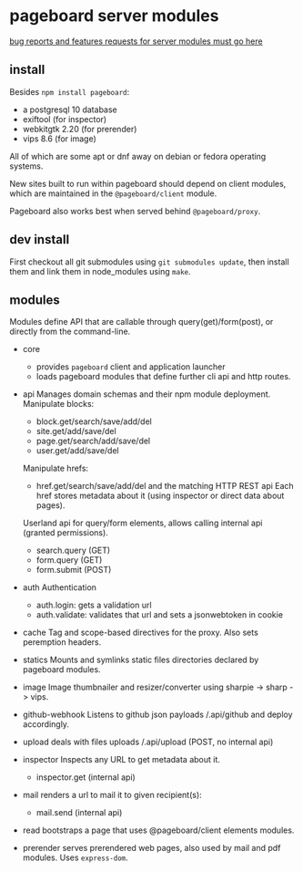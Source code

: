 pageboard server modules
========================

[bug reports and features requests for server modules must go here](https://github.com/pageboard/server/issues)

install
-------

Besides `npm install pageboard`:

- a postgresql 10 database
- exiftool (for inspector)
- webkitgtk 2.20 (for prerender)
- vips 8.6 (for image)

All of which are some apt or dnf away on debian or fedora operating systems.

New sites built to run within pageboard should depend on client modules, which
are maintained in the `@pageboard/client` module.

Pageboard also works best when served behind `@pageboard/proxy`.

dev install
-----------

First checkout all git submodules using `git submodules update`,
then install them and link them in node_modules using `make`.

modules
-------

Modules define API that are callable through query(get)/form(post),
or directly from the command-line.

- core
  - provides `pageboard` client and application launcher
  - loads pageboard modules that define further cli api and http routes.

- api
  Manages domain schemas and their npm module deployment.
  Manipulate blocks:
  - block.get/search/save/add/del
  - site.get/add/save/del
  - page.get/search/add/save/del
  - user.get/add/save/del

  Manipulate hrefs:
  - href.get/search/save/add/del
  and the matching HTTP REST api
  Each href stores metadata about it (using inspector or direct data about pages).

  Userland api for query/form elements, allows calling internal api (granted
  permissions).
  - search.query (GET)
  - form.query (GET)
  - form.submit (POST)

- auth
  Authentication
  - auth.login: gets a validation url
  - auth.validate: validates that url and sets a jsonwebtoken in cookie

- cache
  Tag and scope-based directives for the proxy. Also sets peremption headers.

- statics
  Mounts and symlinks static files directories declared by pageboard modules.

- image
  Image thumbnailer and resizer/converter using sharpie -> sharp -> vips.

- github-webhook
  Listens to github json payloads /.api/github and deploy accordingly.

- upload
  deals with files uploads
  /.api/upload (POST, no internal api)

- inspector
  Inspects any URL to get metadata about it.
  - inspector.get (internal api)

- mail
  renders a url to mail it to given recipient(s):
  - mail.send (internal api)

- read
  bootstraps a page that uses @pageboard/client elements modules.

- prerender
  serves prerendered web pages, also used by mail and pdf modules.
  Uses `express-dom`.
